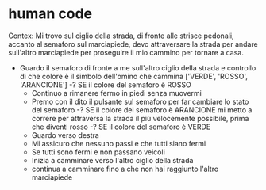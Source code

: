 # human code

Contex:
Mi trovo sul ciglio della strada, di fronte alle strisce pedonali, accanto al semaforo sul marciapiede, devo attraversare la strada per andare sull'altro 
marciapiede per proseguire il mio cammino per tornare a casa.

- Guardo il semaforo di fronte a me sull'altro ciglio della strada e controllo di che colore è il simbolo dell'omino che cammina ['VERDE', 'ROSSO', 'ARANCIONE']
  -? SE il colore del semaforo è ROSSO
    - Continuo a rimanere fermo in piedi senza muovermi
    - Premo con il dito il pulsante sul semaforo per far cambiare lo stato del semaforo
  -? SE il colore del semaforo è ARANCIONE mi metto a correre per attraversa la strada il più velocemente possibile, prima che diventi rosso
  -? SE il colore del semaforo è VERDE
    - Guardo verso destra 
    - Mi assicuro che nessuno passi e che tutti siano fermi
    - Se tutti sono fermi e non passano veicoli
    - Inizia a camminare verso l'altro ciglio della strada
    - continua a camminare fino a che non hai raggiunto l'altro marciapiede
